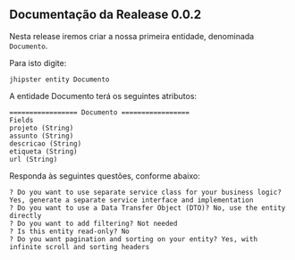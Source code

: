 ## Documentação da Realease 0.0.2

Nesta release iremos criar a nossa primeira entidade, denominada `Documento`.

Para isto digite:

```
jhipster entity Documento
```
A entidade Documento terá os seguintes atributos:

```
================= Documento =================
Fields
projeto (String) 
assunto (String) 
descricao (String) 
etiqueta (String) 
url (String) 
```
Responda às seguintes questões, conforme abaixo:
```
? Do you want to use separate service class for your business logic? Yes, generate a separate service interface and implementation
? Do you want to use a Data Transfer Object (DTO)? No, use the entity directly
? Do you want to add filtering? Not needed
? Is this entity read-only? No
? Do you want pagination and sorting on your entity? Yes, with infinite scroll and sorting headers
````




